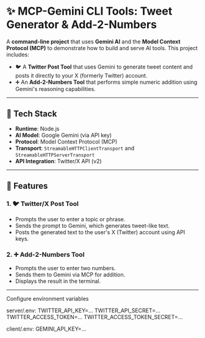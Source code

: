 # ✨ MCP-Gemini CLI Tools: Tweet Generator & Add-2-Numbers

A **command-line project** that uses **Gemini AI** and the **Model Context Protocol (MCP)** to demonstrate how to build and serve AI tools. This project includes:

- 🐦 A **Twitter Post Tool** that uses Gemini to generate tweet content and posts it directly to your X (formerly Twitter) account.
- ➕ An **Add-2-Numbers Tool** that performs simple numeric addition using Gemini's reasoning capabilities.

---

## 🔧 Tech Stack

- **Runtime**: Node.js
- **AI Model**: Google Gemini (via API key)
- **Protocol**: Model Context Protocol (MCP)
- **Transport**: `StreamableHTTPClientTransport` and `StreamableHTTPServerTransport`
- **API Integration**: Twitter/X API (v2)

---

## 🚀 Features

### 1. 🐦 Twitter/X Post Tool
- Prompts the user to enter a topic or phrase.
- Sends the prompt to Gemini, which generates tweet-like text.
- Posts the generated text to the user's X (Twitter) account using API keys.

### 2. ➕ Add-2-Numbers Tool
- Prompts the user to enter two numbers.
- Sends them to Gemini via MCP for addition.
- Displays the result in the terminal.

---

Configure environment variables 

server/.env: 
TWITTER_API_KEY=...
TWITTER_API_SECRET=...
TWITTER_ACCESS_TOKEN=...
TWITTER_ACCESS_TOKEN_SECRET=...

client/.env: 
GEMINI_API_KEY=...
